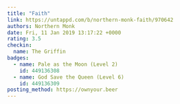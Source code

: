 ```yaml
---
title: "Faith"
link: https://untappd.com/b/northern-monk-faith/970642
authors: Northern Monk
date: Fri, 11 Jan 2019 13:17:22 +0000
rating: 3.5
checkin:
  name: The Griffin
badges:
  - name: Pale as the Moon (Level 2)
    id: 449136308
  - name: God Save the Queen (Level 6)
    id: 449136309
posting_method: https://ownyour.beer
---
```

